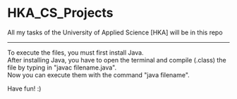 # HKA_CS_Projects
All my tasks of the University of Applied Science [HKA] will be in this repo

---

To execute the files, you must first install Java. 
<br> After installing Java, you have to open the terminal and compile (.class) the file by typing in
"javac filename.java". <br> Now you can execute them with the command "java filename". 

Have fun! :)
